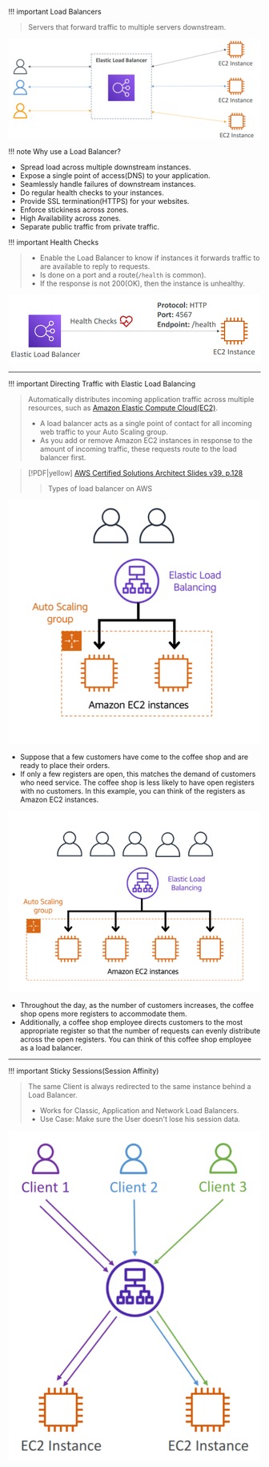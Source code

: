 
!!! important Load Balancers
> Servers that forward traffic to multiple servers downstream.

![](AWS/AWS%20Solutions%20Architect%20Associate%20Certification%20SAA-C03/img/Pasted%20image%2020241202103316.png)


!!! note Why use a Load Balancer?
- Spread load across multiple downstream instances.
- Expose a single point of access(DNS) to your application.
- Seamlessly handle failures of downstream instances.
- Do regular health checks to your instances.
- Provide SSL termination(HTTPS) for your websites.
- Enforce stickiness across zones.
- High Availability across zones.
- Separate public traffic from private traffic.


!!! important Health Checks
> - Enable the Load Balancer to know if instances it forwards traffic to are available to reply to requests.
> - Is done on a port and a route(`/health` is common).
> - If the response is not 200(OK), then the instance is unhealthy.

![](AWS/AWS%20Solutions%20Architect%20Associate%20Certification%20SAA-C03/img/Pasted%20image%2020241202104321.png)


---

!!! important Directing Traffic with Elastic Load Balancing
> Automatically distributes incoming application traffic across multiple resources, such as [Amazon Elastic Compute Cloud(EC2)](AWS/Cloud%20Practitioner%20(CLF-C02)/02-Compute%20in%20the%20Cloud/01-Amazon%20Elastic%20Compute%20Cloud(EC2).md).
> - A load balancer acts as a single point of contact for all incoming web traffic to your Auto Scaling group.
> - As you add or remove Amazon EC2 instances in response to the amount of incoming traffic, these requests route to the load balancer first.

> [!PDF|yellow] [AWS Certified Solutions Architect Slides v39, p.128](AWS/Slides/AWS%20Certified%20Solutions%20Architect%20Slides%20v39.pdf#page=128&selection=8,0,8,29&color=yellow)
> > Types of load balancer on AWS
> 
> 

![elastic_load_balancing_example](../img/elastic_load_balancing_example.png)

- Suppose that a few customers have come to the coffee shop and are ready to place their orders. 
- If only a few registers are open, this matches the demand of customers who need service. The coffee shop is less likely to have open registers with no customers. In this example, you can think of the registers as Amazon EC2 instances.


![elb_example_two](../img/elb_example_two.png)

- Throughout the day, as the number of customers increases, the coffee shop opens more registers to accommodate them. 
- Additionally, a coffee shop employee directs customers to the most appropriate register so that the number of requests can evenly distribute across the open registers. You can think of this coffee shop employee as a load balancer.

---


!!! important Sticky Sessions(Session Affinity)
> The same Client is always redirected to the same instance behind a Load Balancer.
> - Works for Classic, Application and Network Load Balancers.
> - Use Case: Make sure the User doesn't lose his session data.

![](AWS/AWS%20Solutions%20Architect%20Associate%20Certification%20SAA-C03/img/Pasted%20image%2020241202122300.png)